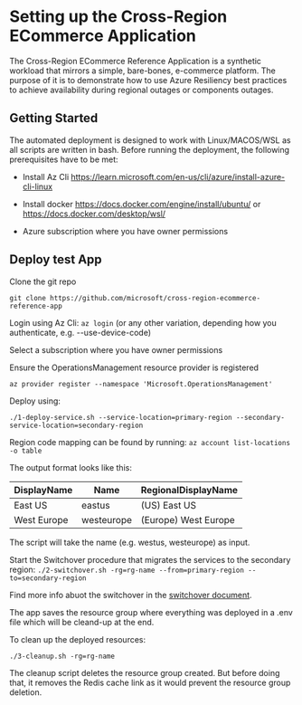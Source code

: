 # Setting up the Cross-Region ECommerce Application

The Cross-Region ECommerce Reference Application is a synthetic workload that mirrors a simple, bare-bones, e-commerce platform. The purpose of it is to demonstrate how to use Azure Resiliency best practices to achieve availability during regional outages or components outages.

## Getting Started

The automated deployment is designed to work with Linux/MACOS/WSL as all scripts are written in bash. Before running the deployment, the following prerequisites have to be met:

* Install Az Cli <https://learn.microsoft.com/en-us/cli/azure/install-azure-cli-linux>

* Install docker <https://docs.docker.com/engine/install/ubuntu/> or <https://docs.docker.com/desktop/wsl/>

* Azure subscription where you have owner permissions

## Deploy test App

Clone the git repo

`git clone https://github.com/microsoft/cross-region-ecommerce-reference-app`

Login using Az Cli: `az login` (or any other variation, depending how you authenticate, e.g. --use-device-code)

Select a subscription where you have owner permissions

Ensure the OperationsManagement resource provider is registered

`az provider register --namespace 'Microsoft.OperationsManagement'`

Deploy using:

`./1-deploy-service.sh --service-location=primary-region --secondary-service-location=secondary-region`

Region code mapping can be found by running: `az account list-locations -o table`

The output format looks like this:

| DisplayName  | Name       | RegionalDisplayName         |
|--------------|------------|-----------------------------|
| East US      | eastus     | (US) East US                |
| West Europe  | westeurope | (Europe) West Europe        |

The script will take the name (e.g. westus, westeurope) as input.

Start the Switchover procedure that migrates the services to the secondary region:
`./2-switchover.sh -rg=rg-name --from=primary-region --to=secondary-region`

Find more info abuot the switchover in the [switchover document](./SWITCHOVER.md).

The app saves the resource group where everything was deployed in a .env file which will be cleand-up at the end.

To clean up the deployed resources:

`./3-cleanup.sh -rg=rg-name`

The cleanup script deletes the resource group created. But before doing that, it removes the Redis cache link as it would prevent the resource group deletion.
